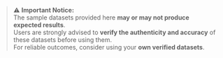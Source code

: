 
> ⚠️ **Important Notice:**  
> The sample datasets provided here **may or may not produce expected results**.  
> Users are strongly advised to **verify the authenticity and accuracy** of these datasets before using them.  
> For reliable outcomes, consider using your **own verified datasets**.
